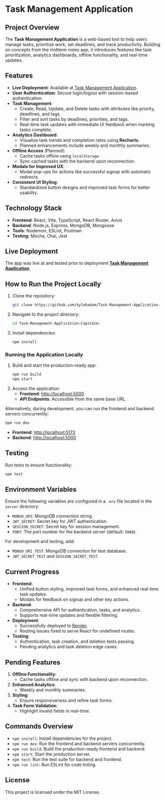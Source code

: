 # Task Management Application

## Project Overview
The **Task Management Application** is a web-based tool to help users manage tasks, prioritize work, set deadlines, and track productivity. Building on concepts from the midterm notes app, it introduces features like task prioritization, analytics dashboards, offline functionality, and real-time updates.

## Features
- **Live Deployment**: Available at [Task Management Application](https://task-management-application-0u47.onrender.com).
- **User Authentication**: Secure login/logout with session-based authentication.
- **Task Management**:
  - Create, Read, Update, and Delete tasks with attributes like priority, deadlines, and tags.
  - Filter and sort tasks by deadlines, priorities, and tags.
  - Real-time task updates with immediate UI feedback when marking tasks complete.
- **Analytics Dashboard**:
  - Visualize task trends and completion rates using **Recharts**.
  - Planned enhancements include weekly and monthly summaries.
- **Offline Access** (Planned):
  - Cache tasks offline using `localStorage`.
  - Sync cached tasks with the backend upon reconnection.
- **Modals for Improved UX**:
  - Modal pop-ups for actions like successful signup with automatic redirects.
- **Consistent UI Styling**:
  - Standardized button designs and improved task forms for better usability.

## Technology Stack
- **Frontend**: React, Vite, TypeScript, React Router, Axios
- **Backend**: Node.js, Express, MongoDB, Mongoose
- **Tools**: Nodemon, ESLint, Postman
- **Testing**: Mocha, Chai, Jest

## Live Deployment
The app was live at and tested prior to deployment **[Task Management Application](https://task-management-application-0u47.onrender.com)**.

## How to Run the Project Locally
1. Clone the repository:
   ```bash
   git clone https://github.com/kylehadam/Task-Management-Application-Capstone-.git
   ```
2. Navigate to the project directory:
   ```bash
   cd Task-Management-Application-Capstone-
   ```
3. Install dependencies:
   ```bash
   npm install
   ```

### Running the Application Locally
1. Build and start the production-ready app:
   ```bash
   npm run build
   npm start
   ```
2. Access the application:
   - **Frontend**: [http://localhost:5000](http://localhost:5000)
   - **API Endpoints**: Accessible from the same base URL.

Alternatively, during development, you can run the frontend and backend servers concurrently:
```bash
npm run dev
```
- **Frontend**: [http://localhost:5173](http://localhost:5173)
- **Backend**: [http://localhost:5000](http://localhost:5000)

## Testing
Run tests to ensure functionality:
```bash
npm test
```

## Environment Variables
Ensure the following variables are configured in a `.env` file located in the `server` directory:
- `MONGO_URI`: MongoDB connection string.
- `JWT_SECRET`: Secret key for JWT authentication.
- `SESSION_SECRET`: Secret key for session management.
- `PORT`: The port number for the backend server (default: `5000`).

For development and testing, add:
- `MONGO_URI_TEST`: MongoDB connection for test database.
- `JWT_SECRET_TEST` and `SESSION_SECRET_TEST`.

## Current Progress
- **Frontend**:
  - Unified button styling, improved task forms, and enhanced real-time task updates.
  - Modals for feedback on signup and other key actions.
- **Backend**:
  - Comprehensive API for authentication, tasks, and analytics.
  - Supports real-time updates and flexible filtering.
- **Deployment**:
  - Successfully deployed to [Render](https://render.com).
  - Routing issues fixed to serve React for undefined routes.
- **Testing**:
  - Authentication, task creation, and deletion tests passing.
  - Pending analytics and task deletion edge cases.

## Pending Features
1. **Offline Functionality**:
   - Cache tasks offline and sync with backend upon reconnection.
2. **Enhanced Analytics**:
   - Weekly and monthly summaries.
3. **Styling**:
   - Ensure responsiveness and refine task forms.
4. **Task Form Validation**:
   - Highlight invalid fields in real-time.

## Commands Overview
- `npm install`: Install dependencies for the project.
- `npm run dev`: Run the frontend and backend servers concurrently.
- `npm run build`: Build the production-ready frontend and backend.
- `npm start`: Start the production server.
- `npm test`: Run the test suite for backend and frontend.
- `npm run lint`: Run ESLint for code linting.

## License
This project is licensed under the MIT License.